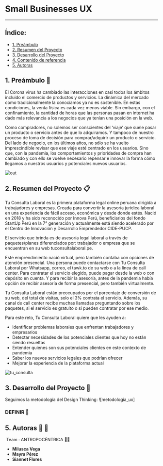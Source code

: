 # Small Businesses UX
___
## Índice:
 * [1. Preámbulo](#1-preámbulo)
 * [2. Resumen del Proyecto](#2-resumen-del-proyecto)
 * [3. Desarrollo del Proyecto](#3-desarrollo-del-proyecto)
 * [4. Contenido de referencia](#4-contenido-de-referencia)
 * [5. Autoras](#5-autoras)
 
  
 ## 1. Preámbulo :loudspeaker:
 
 El Corona virus ha cambiado las interacciones en casi todos los ámbitos incluido el comercio de productos y servicios. La dinámica del mercado como tradicionalmente la conocíamos ya no es sostenible. En estas condiciones, la venta física es cada vez menos viable. Sin embargo, con el confinamiento, la cantidad de horas que las personas pasan en internet ha dado más relevancia a los negocios que ya tenían una posición en la web.

Como compradores, no solemos ser conscientes del ‘viaje’ que suele pasar un producto o servicio antes de que lo adquiramos. Y tampoco de nuestro proceso de toma de decisión para comprar/adquirir un producto o servicio. Del lado de negocio, en los últimos años, no sólo se ha vuelto imprescindible revisar que ese viaje esté centrado en los usuarios. Sino que, con la pandemia, los comportamientos y prioridades de compra han cambiado y con ello se vuelve necesario repensar e innovar la forma cómo llegamos a nuestros usuarios y potenciales nuevos usuarios.

![out](https://www.ricco.com.br/ricco_prod/wp-content/uploads/2020/07/retornar-ao-escritorio-2.jpg)
 
 ## 2. Resumen del Proyecto :clipboard:
 
 Tu Consulta Laboral es la primera plataforma legal online peruana dirigida a trabajadores y empresas. Creada para convertir la asesoría jurídica laboral en una experiencia de fácil acceso, económica y desde donde estés. Nació en 2018 y ha sido reconocido por Innova Perú, beneficiarios del fondo StartUp Perú en la 7° generación y actualmente está siendo acelerado por el Centro de Innovación y Desarrollo Emprendedor CIDE-PUCP.

El servicio que brinda es de asesoría legal laboral a través de paquetes/planes diferenciados por: trabajador o empresa que se encuentran en su web tuconsultalaboral.pe.

Este emprendimiento nació virtual, pero también contaba con opciones de atención presencial. Una persona puede contactarse con Tu Consulta Laboral por Whatsapp, correo, el tawk.to de su web o a la línea de call center. Para contratar el servicio elegido, puede pagar desde la web o con depósito en cuenta. Y para recibir la asesoría, antes de la pandemia había opción de recibir asesoría de forma presencial, pero también virtualmente. 

Tu Consulta Laboral están preocupados por el porcentaje de conversión de su web, del total de visitas, solo el 3% contrata el servicio. Además, su canal de call center recibe muchas llamadas preguntando sobre los paquetes, si el servicio es gratuito o si pueden contratar por ese medio.

Para este reto, Tu Consulta Laboral quiere que les ayuden a:

 * Identificar problemas laborales que enfrentan trabajadores y empresarios
 * Detectar necesidades de los potenciales clientes que hoy no están siendo resueltas
 * Entender quienes son sus potenciales clientes en este contexto de pandemia
 * Saber los nuevos servicios legales que podrían ofrecer
 * Mejorar la experiencia de la plataforma actual
 
 ![tu_consulta](https://tuconsultalaboral.pe/images/logo3.png)
 
 ## 3. Desarrollo del Proyecto :wrench:
 Seguimos la metodología del Design Thinking:
 ![metodologia_ux]
 
 ### DEFINIR :dart:
 
 
 ## 5. Autoras :yellow_heart: :black_heart:
 Team : ANTROPOCÉNTRICA :woman_artist:
 * **Milusca Vega**
 * **Mayra Pérez** 
 * **Siannet Flores**

 
 
 
